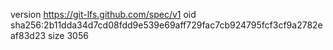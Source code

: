 version https://git-lfs.github.com/spec/v1
oid sha256:2b11dda34d7cd08fdd9e539e69aff729fac7cb924795fcf3cf9a2782eaf83d23
size 3056

